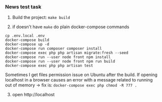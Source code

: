 <h3>News test task</h2>

1) Build the project: ``make build``

2) if doesn't have ``make`` do plain docker-compose commands
```
cp .env.local .env
docker-compose build
docker-compose up -d  
docker-compose run composer composer install
docker-compose exec php php artisan migrate:fresh --seed
docker-compose run --user node front npm install
docker-compose run --user node front npm run build 
docker-compose exec php php artisan test
```
Sometimes I get files permission issue on Ubuntu after the build. If opening localhost in a browser causes an error with a message related to running out of memory -> fix is: ``docker-compose exec php chmod -R 777 .``


3) open <a>http://localhost</a>
